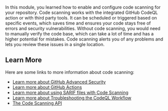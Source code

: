 In this module, you learned how to enable and configure code scanning for your repository. Code scanning works with the integrated GitHub CodeQL action or with third party tools. It can be scheduled or triggered based on specific events, which saves time and ensures your code stays free of errors and security vulnerabilities. Without code scanning, you would need to manually verify the code base, which can take a lot of time and has a higher potential for mistakes. Code scanning alerts you of any problems and lets you review these issues in a single location. 


## Learn More

Here are some links to more information about code scanning:

- [Learn more about GitHub Advanced Security](https://docs.github.com/en/get-started/learning-about-github/about-github-advanced-security)
- [Learn more about GitHub Actions](https://docs.github.com/en/actions/learn-github-actions/understanding-github-actions)
- [Learn more about using SARIF files with Code Scanning](https://docs.github.com/en/code-security/code-scanning/integrating-with-code-scanning/sarif-support-for-code-scanning)
- [Learn more about Troubleshooting the CodeQL Workflow](https://docs.github.com/en/code-security/code-scanning/automatically-scanning-your-code-for-vulnerabilities-and-errors/troubleshooting-the-codeql-workflow)
- [The Code Scanning API](https://docs.github.com/en/rest/reference/code-scanning)

